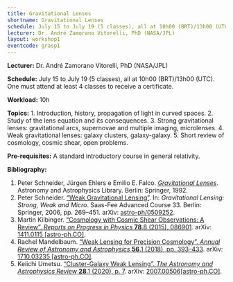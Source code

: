 ```yaml
---
title: Gravitational Lenses
shortname: Gravitational Lenses
schedule: July 15 to July 19 (5 classes), all at 10h00 (BRT)/13h00 (UTC)
lecturer: Dr. André Zamorano Vitorelli, PhD (NASA/JPL)
layout: workshop1
eventcode: grasp1
---
```


**Lecturer:** Dr. André Zamorano Vitorelli, PhD (NASA/JPL)

**Schedule:** July 15 to July 19 (5 classes), all at 10h00 (BRT)/13h00 (UTC). One must attend at least 4 classes to receive a certificate.

**Workload:** 10h

**Topics:** 1. Introduction, history, propagation of light in curved spaces. 2. Study of the lens equation and its consequences. 3. Strong gravitational lenses: gravitational arcs, supernovae and multiple imaging, microlenses. 4. Weak gravitational lenses: galaxy clusters, galaxy-galaxy. 5. Short review of cosmology, cosmic shear, open problems. 

**Pre-requisites:** A standard introductory course in general relativity.

**Bibliography:**

1. Peter Schneider, Jürgen Ehlers e Emilio E. Falco. [*Gravitational Lenses*](https://doi.org/10.1007/978-3-662-03758-4). Astronomy and
Astrophysics Library. Berlin: Springer, 1992.
2. Peter Schneider. [“Weak Gravitational Lensing”](https://doi.org/10.1007/978-3-540-30310-7_3). In: *Gravitational Lensing: Strong, Weak and Micro*. Saas-Fee Advanced Course 33. Berlin: Springer, 2006, pp. 269–451. arXiv: [astro-ph/0509252](https://arxiv.org/abs/astro-ph/0509252).
3. Martin Kilbinger. [“Cosmology with Cosmic Shear Observations: A Review”. *Reports on Progress in Physics* **78**.8 (2015), 086901](https://doi.org/10.1088/0034-4885/78/8/086901). arXiv: [1411.0115 [astro-ph.CO]](https://arxiv.org/abs/1411.0115).
4. Rachel Mandelbaum. [“Weak Lensing for Precision Cosmology”. *Annual Review of Astronomy and Astrophysics* **56**.1 (2018), pp. 393–433](https://doi.org/10.1146/annurev-astro-081817-051928). arXiv: [1710.03235 [astro-ph.CO]](https://arxiv.org/abs/1710.03235).
5. Keiichi Umetsu. [“Cluster-Galaxy Weak Lensing”. *The Astronomy and Astrophysics Review* **28**.1 (2020), p. 7](https://doi.org/10.1007/s00159-020-00129-w). arXiv: [2007.00506[astro-ph.CO]](https://arxiv.org/abs/2007.00506).
